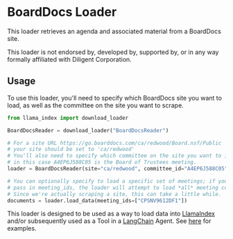 # BoardDocs Loader

This loader retrieves an agenda and associated material from a BoardDocs site.

This loader is not endorsed by, developed by, supported by, or in any way formally affiliated with Diligent Corporation.

## Usage

To use this loader, you'll need to specify which BoardDocs site you want to load,
as well as the committee on the site you want to scrape.

```python
from llama_index import download_loader

BoardDocsReader = download_loader("BoardDocsReader")

# For a site URL https://go.boarddocs.com/ca/redwood/Board.nsf/Public
# your site should be set to 'ca/redwood'
# You'll also need to specify which committee on the site you want to index,
# in this case A4EP6J588C05 is the Board of Trustees meeting.
loader = BoardDocsReader(site="ca/redwood", committee_id="A4EP6J588C05")

# You can optionally specify to load a specific set of meetings; if you don't
# pass in meeting_ids, the loader will attempt to load *all* meeting content.
# Since we're actually scraping a site, this can take a little while.
documents = loader.load_data(meeting_ids=["CPSNV9612DF1"])
```

This loader is designed to be used as a way to load data into [LlamaIndex](https://github.com/run-llama/llama_index/tree/main/llama_index) and/or subsequently used as a Tool in a [LangChain](https://github.com/hwchase17/langchain) Agent. See [here](https://github.com/emptycrown/llama-hub/tree/main) for examples.
